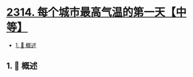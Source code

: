 # [2314. 每个城市最高气温的第一天【中等】](https://github.com/tnotesjs/TNotes.leetcode/tree/main/notes/2314.%20%E6%AF%8F%E4%B8%AA%E5%9F%8E%E5%B8%82%E6%9C%80%E9%AB%98%E6%B0%94%E6%B8%A9%E7%9A%84%E7%AC%AC%E4%B8%80%E5%A4%A9%E3%80%90%E4%B8%AD%E7%AD%89%E3%80%91)

<!-- region:toc -->

- [1. 📝 概述](#1--概述)

<!-- endregion:toc -->

## 1. 📝 概述

